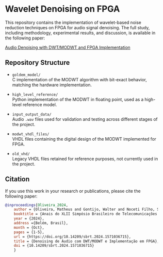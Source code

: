 # Wavelet Denoising on FPGA

This repository contains the implementation of wavelet-based noise reduction techniques on FPGA for audio signal denoising. The full study, including methodology, experimental results, and discussion, is available in the following paper:

[Audio Denoising with DWT/MODWT and FPGA Implementation](https://doi.org/10.14209/sbrt.2024.1571036715)

## Repository Structure

- `goldem_model/`  
  C implementation of the MODWT algorithm with bit-exact behavior, matching the hardware implementation.

- `high_level_reference/`  
  Python implementation of the MODWT in floating point, used as a high-level reference model.

- `input_output_data/`  
  Audio `.wav` files used for validation and testing across different stages of the project.

- `modwt_vhdl_files/`  
  VHDL files containing the digital design of the MODWT implemented for FPGA.

- `old_vhd/`  
  Legacy VHDL files retained for reference purposes, not currently used in the project.

## Citation

If you use this work in your research or publications, please cite the following paper:

```bibtex
@inproceedings{Oliveira_2024,
    author = {Oliveira, Matheus and Gontijo, Walter and Noceti Filho, Sidnei and Batista, Eduardo},
    booktitle = {Anais do XLII Simpósio Brasileiro de Telecomunicações e Processamento de Sinais (SBrT)}, 
    year = {2024},
    address ={Belém, Brasil},
    month = {Oct},
    pages = {1-5},
    url = {https://doi.org/10.14209/sbrt.2024.1571036715},
    title = {Denoising de Áudio com DWT/MODWT e Implementação em FPGA},
    doi = {10.14209/sbrt.2024.1571036715}
    }
```

